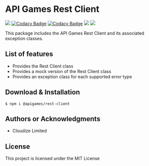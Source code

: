# API Games Rest Client

![](https://img.shields.io/badge/build-passing-brightgreen)
[![Codacy Badge](https://app.codacy.com/project/badge/Grade/2ca31bf2cd554ffd8dab537495ee980b)](https://www.codacy.com/gh/apigames-core/rest-client/dashboard?utm_source=github.com&amp;utm_medium=referral&amp;utm_content=apigames-core/rest-client&amp;utm_campaign=Badge_Grade)
[![Codacy Badge](https://app.codacy.com/project/badge/Coverage/2ca31bf2cd554ffd8dab537495ee980b)](https://www.codacy.com/gh/apigames-core/rest-client/dashboard?utm_source=github.com&utm_medium=referral&utm_content=apigames-core/rest-client&utm_campaign=Badge_Coverage)
![](https://img.shields.io/npm/v/@apigames/rest-client)
![](https://img.shields.io/badge/license-MIT-blue)

This package includes the API Games Rest Client and its associated exception classes.

## List of features

*   Provides the Rest Client class
*   Provides a mock version of the Rest Client class
*   Provides an exception class for each supported error type

## Download & Installation

```shell 
$ npm i @apigames/rest-client
```

## Authors or Acknowledgments

*   Cloudize Limited

## License

This project is licensed under the MIT License
